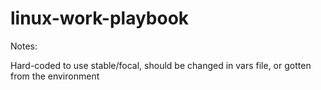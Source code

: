 # linux-work-playbook

Notes:

Hard-coded to use stable/focal, should be changed in vars file, or gotten from the environment
